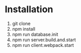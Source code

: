 # Installation #

1. git clone
2. npm install
3. npm run database.init
4. npm run server.build.and.start
5. npm run client.webpack.start